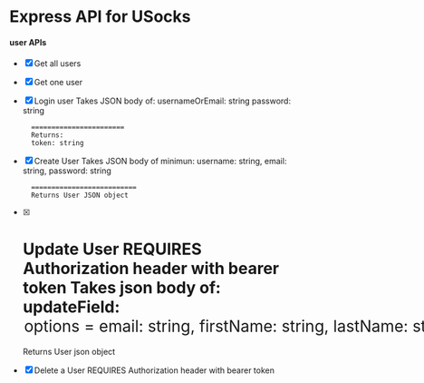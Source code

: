 # Express API for USocks

#### user APIs
-[x] Get all users

-[x] Get one user

-[x] Login user
        Takes JSON body of:
        usernameOrEmail: string
        password: string
        
        =======================
        Returns:
        token: string
        
-[x] Create User
        Takes JSON body of minimun:
        username: string,
        email: string,
        password: string
        
        ==========================
        Returns User JSON object

-[x] Update User
    REQUIRES Authorization header with bearer token
    Takes json body of:
        updateField: <option>
            options =
                email: string,
                firstName: string,
                lastName: string
        newValue: string
    ==============================
    Returns User json object
 
-[x]  Delete a User
    REQUIRES Authorization header with bearer token
